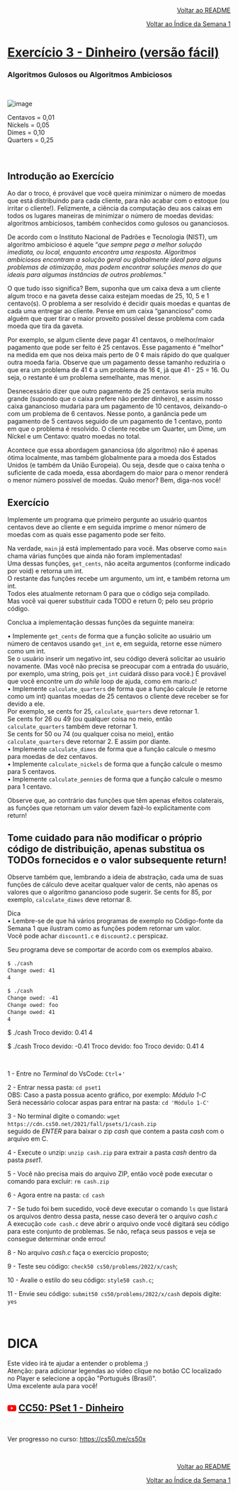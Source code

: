<p align="right">
   <a href="https://patyfil.github.io/cs50-cc50-harvard/">Voltar ao README</a>
</p>
<p align="right">
   <a href="https://patyfil.github.io/cs50-cc50-harvard/1-C.html">Voltar ao Índice da Semana 1</a>
</p>

# [Exercício 3 - Dinheiro (versão fácil)](https://cs50.harvard.edu/x/2022/psets/1/cash/)  

### Algoritmos Gulosos ou Algoritmos Ambiciosos  

&nbsp;

![image](https://user-images.githubusercontent.com/41968938/206263437-66d0ce05-30b9-45b3-9e10-527aaa69c4d9.png)

Centavos = 0,01  
Níckels = 0,05  
Dimes = 0,10  
Quarters = 0,25  

&nbsp;

## Introdução ao Exercício  
Ao dar o troco, é provável que você queira minimizar o número de moedas que está distribuindo para cada cliente, para não acabar com o estoque (ou irritar o cliente!). Felizmente, a ciência da computação deu aos caixas em todos os lugares maneiras de minimizar o número de moedas devidas: algoritmos ambiciosos, também conhecidos como gulosos ou gananciosos.  

De acordo com o Instituto Nacional de Padrões e Tecnologia (NIST), um algoritmo ambicioso é aquele “*que sempre pega a melhor solução imediata, ou local, enquanto encontra uma resposta. Algoritmos ambiciosos encontram a solução geral ou globalmente ideal para alguns problemas de otimização, mas podem encontrar soluções menos do que ideais para algumas instâncias de outros problemas.*”  

O que tudo isso significa? Bem, suponha que um caixa deva a um cliente algum troco e na gaveta desse caixa estejam moedas de 25, 10, 5 e 1 centavo(s). O problema a ser resolvido é decidir quais moedas e quantas de cada uma entregar ao cliente. Pense em um caixa “ganancioso” como alguém que quer tirar o maior proveito possível desse problema com cada moeda que tira da gaveta.   

Por exemplo, se algum cliente deve pagar 41 centavos, o melhor/maior pagamento que pode ser feito é 25 centavos. Esse pagamento é "melhor" na medida em que nos deixa mais perto de 0 ¢ mais rápido do que qualquer outra moeda faria. Observe que um pagamento desse tamanho reduziria o que era um problema de 41 ¢ a um problema de 16 ¢, já que 41 - 25 = 16. Ou seja, o restante é um problema semelhante, mas menor.  

Desnecessário dizer que outro pagamento de 25 centavos seria muito grande (supondo que o caixa prefere não perder dinheiro), e assim nosso caixa ganancioso mudaria para um pagamento de 10 centavos, deixando-o com um problema de 6 centavos. Nesse ponto, a ganância pede um pagamento de 5 centavos seguido de um pagamento de 1 centavo, ponto em que o problema é resolvido. O cliente recebe um Quarter, um Dime, um Níckel e um Centavo: quatro moedas no total.  

Acontece que essa abordagem gananciosa (do algoritmo) não é apenas ótima localmente, mas também globalmente para a moeda dos Estados Unidos (e também da União Europeia). Ou seja, desde que o caixa tenha o suficiente de cada moeda, essa abordagem do maior para o menor renderá o menor número possível de moedas. Quão menor? Bem, diga-nos você!


## Exercício  
Implemente um programa que primeiro pergunte ao usuário quantos centavos deve ao cliente e em seguida imprime o menor número de moedas com as quais esse pagamento pode ser feito.  

Na verdade, `main` já está implementado para você. Mas observe como `main` chama várias funções que ainda não foram implementadas!  
Uma dessas funções, `get_cents`, não aceita argumentos (conforme indicado por void) e retorna um int.  
O restante das funções recebe um argumento, um int, e também retorna um int.  
Todos eles atualmente retornam 0 para que o código seja compilado.  
Mas você vai querer substituir cada TODO e return 0; pelo seu próprio código. 

Conclua a implementação dessas funções da seguinte maneira:  

•	Implemente `get_cents` de forma que a função solicite ao usuário um número de centavos usando `get_int` e, em seguida, retorne esse número como um int.  
Se o usuário inserir um negativo int, seu código deverá solicitar ao usuário novamente. (Mas você não precisa se preocupar com a entrada do usuário, por exemplo, uma string, pois `get_int` cuidará disso para você.) É provável que você encontre um *do while* loop de ajuda, como em mario.c!  
•	Implemente `calculate_quarters` de forma que a função calcule (e retorne como um int) quantas moedas de 25 centavos o cliente deve receber se for devido a ele.  
Por exemplo, se cents for 25, `calculate_quarters` deve retornar 1.  
Se cents for 26 ou 49 (ou qualquer coisa no meio, então `calculate_quarters` também deve retornar 1.  
Se cents for 50 ou 74 (ou qualquer coisa no meio), então `calculate_quarters` deve retornar 2. E assim por diante.  
•	Implemente `calculate_dimes` de forma que a função calcule o mesmo para moedas de dez centavos.  
•	Implemente `calculate_nickels` de forma que a função calcule o mesmo para 5 centavos.  
•	Implemente `calculate_pennies` de forma que a função calcule o mesmo para 1 centavo.  

Observe que, ao contrário das funções que têm apenas efeitos colaterais, as funções que retornam um valor devem fazê-lo explicitamente com return!  

## Tome cuidado para não modificar o próprio código de distribuição, apenas substitua os TODOs fornecidos e o valor subsequente return!  

Observe também que, lembrando a ideia de abstração, cada uma de suas funções de cálculo deve aceitar qualquer valor de cents, não apenas os valores que o algoritmo ganancioso pode sugerir. Se cents for 85, por exemplo, `calculate_dimes` deve retornar 8.  

Dica  
•	Lembre-se de que há vários programas de exemplo no Código-fonte da Semana 1 que ilustram como as funções podem retornar um valor.  
Você pode achar `discount1.c` e `discount2.c` perspicaz.  

Seu programa deve se comportar de acordo com os exemplos abaixo.  
```
$ ./cash  
Change owed: 41  
4  
```

```
$ ./cash  
Change owed: -41  
Change owed: foo  
Change owed: 41  
4  
```

$ ./cash
Troco devido: 0.41
4
 
 $ ./cash
Troco devido: -0.41
Troco devido: foo
Troco devido: 0.41
4



&nbsp;

1 - Entre no *Terminal* do VsCode: `Ctrl`+`'`  

2 - Entrar nessa pasta: `cd pset1`  
OBS: Caso a pasta possua acento gráfico, por exemplo: *Módulo 1-C*  
Será necessário colocar aspas para entrar na pasta: `cd 'Módulo 1-C'`  

3 - No terminal digite o comando: `wget https://cdn.cs50.net/2021/fall/psets/1/cash.zip`  
seguido de *ENTER* para baixar o zip *cash* que contem a pasta *cash* com o arquivo em C.  

4 - Execute o unzip: `unzip cash.zip` para extrair a pasta *cash* dentro da pasta *pset1*.  

5 - Você não precisa mais do arquivo ZIP, então você pode executar o comando para excluir: `rm cash.zip`  

6 - Agora entre na pasta: `cd cash`  

7 - Se tudo foi bem sucedido, você deve executar o comando `ls` que listará os arquivos dentro dessa pasta, nesse caso deverá ter o arquivo *cash.c*  
A execução `code cash.c` deve abrir o arquivo onde você digitará seu código para este conjunto de problemas. Se não, refaça seus passos e veja se consegue determinar onde errou!  

8 - No arquivo *cash.c* faça o exercício proposto;

9 - Teste seu código: `check50 cs50/problems/2022/x/cash`;  

10 - Avalie o estilo do seu código: `style50 cash.c`;  

11 - Envie seu código: `submit50 cs50/problems/2022/x/cash` depois digite: `yes`  

&nbsp;

# DICA  

Este vídeo irá te ajudar a entender o problema ;)  
Atenção: para adicionar legendas ao vídeo clique no botão CC localizado no Player e selecione a opção "Português (Brasil)".  
Uma excelente aula para você!  
## <img src="../assets/youtube.svg" width=20 /> [CC50: PSet 1 - Dinheiro](https://www.youtube.com/watch?v=mPQHKi-qjRk)

&nbsp;

Ver progresso no curso:  https://cs50.me/cs50x  

&nbsp;

<p align="right">
   <a href="https://patyfil.github.io/cs50-cc50-harvard/">Voltar ao README</a>
</p>
<p align="right">
   <a href="https://patyfil.github.io/cs50-cc50-harvard/1-C.html">Voltar ao Índice da Semana 1</a>
</p>
